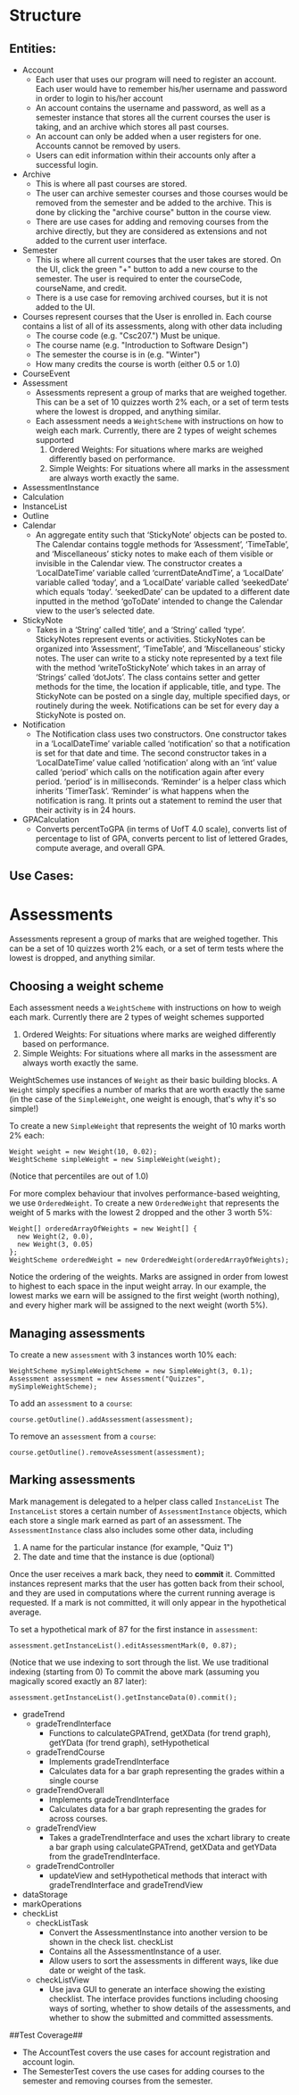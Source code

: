  



# Structure
## Entities:
- Account
    - Each user that uses our program will need to register an account. Each user would have to remember his/her username and password in order to login to his/her account
    - An account contains the username and password, as well as a semester instance that stores all the current courses the user is taking, and an archive which stores all past courses.
    - An account can only be added when a user registers for one. Accounts cannot be removed by users.
    - Users can edit information within their accounts only after a successful login. 
- Archive
    - This is where all past courses are stored. 
    - The user can archive semester courses and those courses would be removed from the semester and be added to the archive. This is done by clicking the "archive course" button in the course view.
    - There are use cases for adding and removing courses from the archive directly, but they are considered as extensions and not added to the current user interface.
- Semester
    - This is where all current courses that the user takes are stored. On the UI, click the green "+" button to add a new course to the semester. The user is required to enter the courseCode, courseName, and credit. 
    - There is a use case for removing archived courses, but it is not added to the UI.
- Courses represent courses that the User is enrolled in. Each course contains a list of all of its assessments, along with other data including 
  - The course code (e.g. "Csc207.") Must be unique.
  - The course name (e.g. "Introduction to Software Design")
  - The semester the course is in (e.g. "Winter")
  - How many credits the course is worth (either 0.5 or 1.0)
- CourseEvent
- Assessment
  - Assessments represent a group of marks that are weighed together. This can be a set of 10 quizzes worth 2% each, or a set of term tests where the lowest is dropped, and anything similar.
  - Each assessment needs a `WeightScheme` with instructions on how to weigh each mark. Currently, there are 2 types of weight schemes supported
    1. Ordered Weights: For situations where marks are weighed differently based on performance.
    2. Simple Weights: For situations where all marks in the assessment are always worth exactly the same.
- AssessmentInstance
- Calculation
- InstanceList 
- Outline
- Calendar
    - An aggregate entity such that ‘StickyNote’ objects can be posted to. The Calendar contains toggle methods for ‘Assessment’, ‘TimeTable’, and ‘Miscellaneous’ sticky notes to make each of them visible or invisible in the Calendar view. The constructor creates a ‘LocalDateTime’ variable called ‘currentDateAndTime’, a ‘LocalDate’ variable called ‘today’, and a ‘LocalDate’ variable called ‘seekedDate’ which equals ‘today’. ‘seekedDate’ can be updated to a different date inputted in the method ‘goToDate’ intended to change the Calendar view to the user’s selected date. 
- StickyNote
    - Takes in a ‘String’ called ‘title’, and a ‘String’ called ‘type’. StickyNotes represent events or activities. StickyNotes can be organized into ‘Assessment’, ‘TimeTable’, and ‘Miscellaneous’ sticky notes. The user can write to a sticky note represented by a text file with the method ‘writeToStickyNote’ which takes in an array of ‘Strings’ called ‘dotJots’. The class contains setter and getter methods for the time, the location if applicable, title, and type. The StickyNote can be posted on a single day, multiple specified days, or routinely during the week. Notifications can be set for every day a StickyNote is posted on.
- Notification
    - The Notification class uses two constructors. One constructor takes in a ‘LocalDateTime’ variable called ‘notification’ so that a notification is set for that date and time. The second constructor takes in a ‘LocalDateTime’ value called ‘notification’ along with an ‘int’ value called ‘period’ which calls on the notification again after every period. ‘period’ is in milliseconds. ‘Reminder’ is a helper class which inherits ‘TimerTask’. ‘Reminder’ is what happens when the notification is rang. It prints out a statement to remind the user that their activity is in 24 hours.
- GPACalculation
    -  Converts percentToGPA (in terms of UofT 4.0 scale), converts list of percentage to list of GPA, converts percent to list of lettered Grades, compute average, and overall GPA. 


## Use Cases:

# Assessments #
Assessments represent a group of marks that are weighed together. This can be a set of 10 quizzes worth 2% each, or a set of term tests where the lowest is dropped, and anything similar. 

## Choosing a weight scheme ##
Each assessment needs a `WeightScheme` with instructions on how to weigh each mark. Currently there are 2 types of weight schemes supported
  1. Ordered Weights: For situations where marks are weighed differently based on performance.
  2. Simple Weights: For situations where all marks in the assessment are always worth exactly the same.

WeightSchemes use instances of `Weight` as their basic building blocks. A `Weight` simply specifies a number of marks that are worth exactly the same (in the case of the `SimpleWeight`, one weight is enough, that's why it's so simple!)

To create a new `SimpleWeight` that represents the weight of 10 marks worth 2% each:
```
Weight weight = new Weight(10, 0.02);
WeightScheme simpleWeight = new SimpleWeight(weight);
```
(Notice that percentiles are out of 1.0)

For more complex behaviour that involves performance-based weighting, we use `OrderedWeight`.
To create a new `OrderedWeight` that represents the weight of 5 marks with the lowest 2 dropped and the other 3 worth 5%:
```
Weight[] orderedArrayOfWeights = new Weight[] {
  new Weight(2, 0.0),
  new Weight(3, 0.05)
};
WeightScheme orderedWeight = new OrderedWeight(orderedArrayOfWeights);
```
Notice the ordering of the weights. Marks are assigned in order from lowest to highest to each space in the input weight array. In our example, the lowest marks we earn will be assigned to the first weight (worth nothing), and every higher mark will be assigned to the next weight (worth 5%). 

## Managing assessments ##
To create a new `assessment` with 3 instances worth 10% each:
```
WeightScheme mySimpleWeightScheme = new SimpleWeight(3, 0.1);
Assessment assessment = new Assessment("Quizzes", mySimpleWeightScheme);
```
To add an `assessment` to a `course`:
```
course.getOutline().addAssessment(assessment);
```
To remove an `assessment` from a `course`:
```
course.getOutline().removeAssessment(assessment);
```

## Marking assessments ##
Mark management is delegated to a helper class called `InstanceList` The `InstanceList` stores a certain number of `AssessmentInstance` objects, which each store a single mark earned as part of an assessment. The `AssessmentInstance` class also includes some other data, including
1. A name for the particular instance (for example, "Quiz 1")
2. The date and time that the instance is due (optional)

Once the user receives a mark back, they need to **commit** it. Committed instances represent marks that the user has gotten back from their school, and they are used in computations where the current running average is requested. If a mark is not committed, it will only appear in the hypothetical average.

To set a hypothetical mark of 87 for the first instance in `assessment`:
```
assessment.getInstanceList().editAssessmentMark(0, 0.87);
```
(Notice that we use indexing to sort through the list. We use traditional indexing (starting from 0)
To commit the above mark (assuming you magically scored exactly an 87 later):
```
assessment.getInstanceList().getInstanceData(0).commit();
```
- gradeTrend
    - gradeTrendInterface
        - Functions to calculateGPATrend, getXData (for trend graph), getYData (for trend graph), setHypothetical
    - gradeTrendCourse
        - Implements gradeTrendInterface
        - Calculates data for a bar graph representing the grades within a single course
    - gradeTrendOverall
        - Implements gradeTrendInterface
        - Calculates data for a bar graph representing the grades for across courses.
    - gradeTrendView
        - Takes a gradeTrendInterface and uses the xchart library to create a bar graph using calculateGPATrend, getXData and getYData from the gradeTrendInterface.
    - gradeTrendController
        - updateView and setHypothetical methods that interact with gradeTrendInterface and gradeTrendView
- dataStorage
- markOperations
- checkList
    - checkListTask
        - Convert the AssessmentInstance into another version to be shown in the check list.
checkList
        - Contains all the AssessmentInstance of a user.
        - Allow users to sort the assessments in different ways, like due date or weight of the task.
    - checkListView
        - Use java GUI to generate an interface showing the existing checklist. The interface provides functions including choosing ways of sorting, whether to show details of the assessments, and whether to show the submitted and committed assessments.
      
##Test Coverage##
- The AccountTest covers the use cases for account registration and account login. 
- The SemesterTest covers the use cases for adding courses to the semester and removing courses from the semester.
